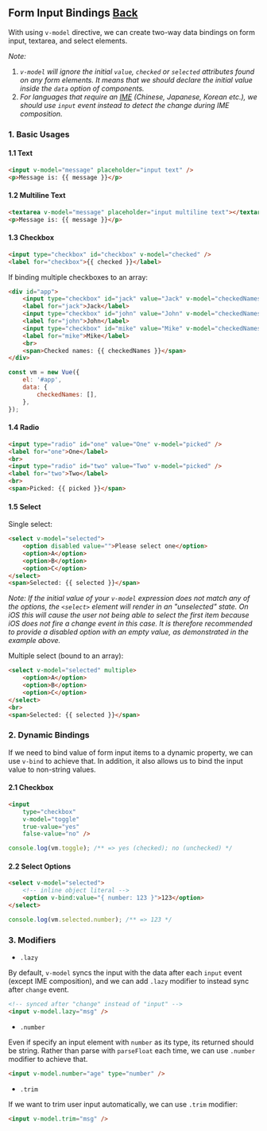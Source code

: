 ## Form Input Bindings [Back](../vue.md)

With using `v-model` directive, we can create two-way data bindings on form input, textarea, and select elements.

_Note:_

1. _`v-model` will ignore the initial `value`, `checked` or `selected` attributes found on any form elements. It means that we should declare the initial value inside the `data` option of components._
2. _For languages that require an [IME](https://en.wikipedia.org/wiki/Input_method) (Chinese, Japanese, Korean etc.), we should use `input` event instead to detect the change during IME composition._

### 1. Basic Usages

#### 1.1 Text

```html
<input v-model="message" placeholder="input text" />
<p>Message is: {{ message }}</p>
```

#### 1.2 Multiline Text

```html
<textarea v-model="message" placeholder="input multiline text"></textarea>
<p>Message is: {{ message }}</p>
```

#### 1.3 Checkbox

```html
<input type="checkbox" id="checkbox" v-model="checked" />
<label for="checkbox">{{ checked }}</label>
```

If binding multiple checkboxes to an array:

```html
<div id="app">
    <input type="checkbox" id="jack" value="Jack" v-model="checkedNames">
    <label for="jack">Jack</label>
    <input type="checkbox" id="john" value="John" v-model="checkedNames">
    <label for="john">John</label>
    <input type="checkbox" id="mike" value="Mike" v-model="checkedNames">
    <label for="mike">Mike</label>
    <br>
    <span>Checked names: {{ checkedNames }}</span>
</div>
```

```js
const vm = new Vue({
    el: '#app',
    data: {
        checkedNames: [],
    },
});
```

#### 1.4 Radio

```html
<input type="radio" id="one" value="One" v-model="picked" />
<label for="one">One</label>
<br>
<input type="radio" id="two" value="Two" v-model="picked" />
<label for="two">Two</label>
<br>
<span>Picked: {{ picked }}</span>
```

#### 1.5 Select

Single select:

```html
<select v-model="selected">
    <option disabled value="">Please select one</option>
    <option>A</option>
    <option>B</option>
    <option>C</option>
</select>
<span>Selected: {{ selected }}</span>
```

_Note: If the initial value of your `v-model` expression does not match any of the options, the `<select>` element will render in an "unselected" state. On iOS this will cause the user not being able to select the first item because iOS does not fire a change event in this case. It is therefore recommended to provide a disabled option with an empty value, as demonstrated in the example above._

Multiple select (bound to an array):

```html
<select v-model="selected" multiple>
    <option>A</option>
    <option>B</option>
    <option>C</option>
</select>
<br>
<span>Selected: {{ selected }}</span>
```

### 2. Dynamic Bindings

If we need to bind value of form input items to a dynamic property, we can use `v-bind` to achieve that. In addition, it also allows us to bind the input value to non-string values.

#### 2.1 Checkbox

```html
<input
    type="checkbox"
    v-model="toggle"
    true-value="yes"
    false-value="no" />
```

```js
console.log(vm.toggle); /** => yes (checked); no (unchecked) */
```

#### 2.2 Select Options

```html
<select v-model="selected">
    <!-- inline object literal -->
    <option v-bind:value="{ number: 123 }">123</option>
</select>
```

```js
console.log(vm.selected.number); /** => 123 */
```

### 3. Modifiers

- `.lazy`

By default, `v-model` syncs the input with the data after each `input` event (except IME composition), and we can add `.lazy` modifier to instead sync after `change` event.

```html
<!-- synced after "change" instead of "input" -->
<input v-model.lazy="msg" />
```

- `.number`

Even if specify an input element with `number` as its type, its returned should be string. Rather than parse with `parseFloat` each time, we can use `.number` modifier to achieve that.

```html
<input v-model.number="age" type="number" />
```

- `.trim`

If we want to trim user input automatically, we can use `.trim` modifier:

```html
<input v-model.trim="msg" />
```
